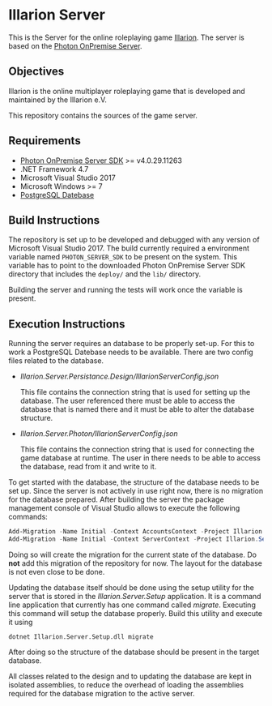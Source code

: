 # Illarion Server

This is the Server for the online roleplaying game [Illarion](http://illarion.org). The server is based on the
[Photon OnPremise Server](https://www.photonengine.com/en-US/OnPremise).

## Objectives

Illarion is the online multiplayer roleplaying game that is developed and maintained by the Illarion e.V.

This repository contains the sources of the game server.

## Requirements

- [Photon OnPremise Server SDK](https://www.photonengine.com/en-US/sdks#onpremiseserver) >= v4.0.29.11263
- .NET Framework 4.7
- Microsoft Visual Studio 2017
- Microsoft Windows >= 7
- [PostgreSQL Datebase](https://www.postgresql.org/)

## Build Instructions

The repository is set up to be developed and debugged with any version of Microsoft Visual Studio 2017. The build
currently required a environment variable named `PHOTON_SERVER_SDK` to be present on the system. This variable
has to point to the downloaded Photon OnPremise Server SDK directory that includes the `deploy/` and the `lib/`
directory.

Building the server and running the tests will work once the variable is present.

## Execution Instructions

Running the server requires an database to be properly set-up. For this to work a PostgreSQL Datebase needs to be
available. There are two config files related to the database.

- *Illarion.Server.Persistance.Design/IllarionServerConfig.json*

  This file contains the connection string that is used for setting up the database. The user referenced there must be
  able to access the database that is named there and it must be able to alter the database structure.

- *Illarion.Server.Photon/IllarionServerConfig.json*

  This file contains the connection string that is used for connecting the game database at runtime. The user in there
  needs to be able to access the database, read from it and write to it.

To get started with the database, the structure of the database needs to be set up. Since the server is not actively in
use right now, there is no migration for the database prepared. After building the server the package management
console of Visual Studio allows to execute the following commands:
```powershell
Add-Migration -Name Initial -Context AccountsContext -Project Illarion.Server.Persistence.Accounts.Migrations -StartupProject Illarion.Server.Persistence.Design
Add-Migration -Name Initial -Context ServerContext -Project Illarion.Server.Persistence.Server.Migrations -StartupProject Illarion.Server.Persistence.Design
```
Doing so will create the migration for the current state of the database. Do **not** add this migration of the
repository for now. The layout for the database is not even close to be done.

Updating the database itself should be done using the setup utility for the server that is stored in the
*Illarion.Server.Setup* application. It is a command line application that currently has one command called *migrate*.
Executing this command will setup the database properly. Build this utility and execute it using
```shell
dotnet Illarion.Server.Setup.dll migrate
```

After doing so the structure of the database should be present in the target database.

All classes related to the design and to updating the database are kept in isolated assemblies, to reduce the overhead
of loading the assemblies required for the database migration to the active server.